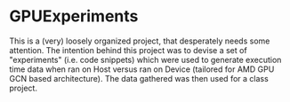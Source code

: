 # GPUExperiments

This is a (very) loosely organized project, that desperately needs some attention. The intention behind this project was to devise a set of "experiments" (i.e. code snippets) which were used to generate execution time data when ran on Host versus ran on Device (tailored for AMD GPU GCN based architecture). The data gathered was then used for a class project.
